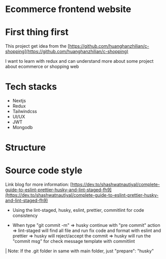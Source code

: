 # Ecommerce frontend website

# First thing first

This project get idea from the [https://github.com/huanghanzhilian/c-shopping](https://github.com/huanghanzhilian/c-shopping)

I want to learn with redux and can understand more about some project about ecommerce or shopping web

# Tech stacks

- Nextjs
- Redux
- Tailwindcss
- UI/UX
- JWT
- Mongodb

# Structure

# Source code style

Link blog for more information: [https://dev.to/shashwatnautiyal/complete-guide-to-eslint-prettier-husky-and-lint-staged-fh9](https://dev.to/shashwatnautiyal/complete-guide-to-eslint-prettier-husky-and-lint-staged-fh9)

- Using the lint-staged, husky, eslint, prettier, commitlint for code consistency

- When type "git commit -m" => husky continue with "pre commit" action => lint-staged will find all file and run fix code and format with eslint and prettier => husky will reject/accept the commit => husky will run the "commit msg" for check message template with commitlint

| Note: If the .git folder in same with main folder, just "prepare": "husky"
